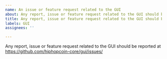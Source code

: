 ```yaml
---
name: An issue or feature request related to the GUI
about: Any report, issue or feature request related to the GUI should be reported at https://github.com/hiphopcoin-core/gui/issues/
title: Any report, issue or feature request related to the GUI should be reported at https://github.com/hiphopcoin-core/gui/issues/
labels: GUI
assignees: ''

---
```


Any report, issue or feature request related to the GUI should be reported at
https://github.com/hiphopcoin-core/gui/issues/
